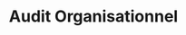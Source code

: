 ---
tags: conseil_cards
cardOrder: order:1;

title: Audit Organisationnel
image: /img/audit.png

altImage: Audit Organisationnel
jqueryClass: audit
---